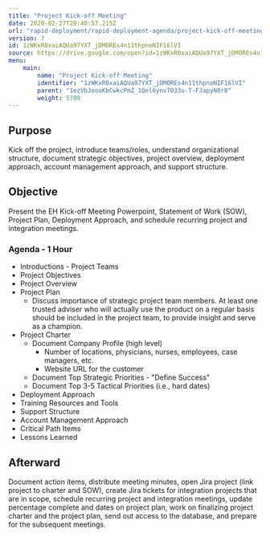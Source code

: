 ```yaml
---
title: "Project Kick-off Meeting"
date: 2020-02-27T20:40:57.215Z
url: "rapid-deployment/rapid-deployment-agenda/project-kick-off-meeting.html"
version: 7
id: 1zWKxR0xaiAQUa97YXT_jDMOREs4n11thpnoNIF16lVI
source: https://drive.google.com/open?id=1zWKxR0xaiAQUa97YXT_jDMOREs4n11thpnoNIF16lVI
menu:
    main:
        name: "Project Kick-off Meeting"
        identifier: "1zWKxR0xaiAQUa97YXT_jDMOREs4n11thpnoNIF16lVI"
        parent: "1ezVbJoouKbCwkcPmZ_1Qel6ynv7O33u-T-FJapyN0r8"
        weight: 5780
---
```

## Purpose

Kick off the project, introduce teams/roles, understand organizational structure, document strategic objectives, project overview, deployment approach, account management approach, and support structure.

## Objective

Present the EH Kick-off Meeting Powerpoint, Statement of Work (SOW), Project Plan, Deployment Approach, and schedule recurring project and integration meetings.

### Agenda - 1 Hour

* Introductions - Project Teams
* Project Objectives
* Project Overview
* Project Plan
    * Discuss importance of strategic project team members. At least one trusted adviser who will actually use the product on a regular basis should be included in the project team, to provide insight and serve as a champion.
* Project Charter
    * Document Company Profile (high level)
        * Number of locations, physicians, nurses, employees, case managers, etc.
        * Website URL for the customer
    * Document Top Strategic Priorities - "Define Success"
    * Document Top 3-5 Tactical Priorities (i.e., hard dates)
* Deployment Approach
* Training Resources and Tools
* Support Structure
* Account Management Approach
* Critical Path Items
* Lessons Learned

## Afterward

Document action items, distribute meeting minutes, open Jira project (link project to charter and SOW), create Jira tickets for integration projects that are in scope, schedule recurring project and integration meetings, update percentage complete and dates on project plan, work on finalizing project charter and the project plan, send out access to the database, and prepare for the subsequent meetings.

